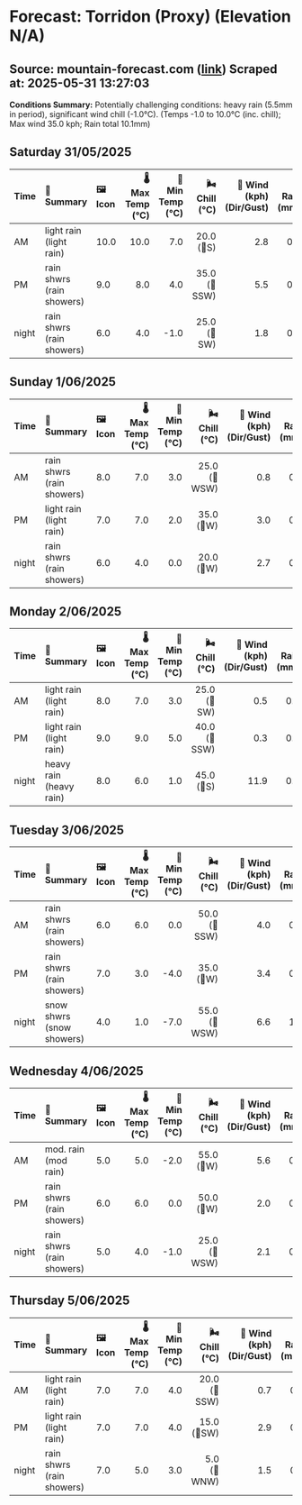 # Forecast: Torridon (Proxy) (Elevation N/A)
**Source:** mountain-forecast.com ([link](https://www.mountain-forecast.com/peaks/Beinn-Eighe/forecasts/500))
**Scraped at:** 2025-05-31 13:27:03
---

**Conditions Summary:** Potentially challenging conditions: heavy rain (5.5mm in period), significant wind chill (-1.0°C). (Temps -1.0 to 10.0°C (inc. chill); Max wind 35.0 kph; Rain total 10.1mm)

## Saturday 31/05/2025
| **Time** | **📝 Summary** | **🖼️ Icon** | **🌡️ Max Temp (°C)** | **🥶 Min Temp (°C)** | **🌬️ Chill (°C)** | **💨 Wind (kph) (Dir/Gust)** | **💧 Rain (mm)** | **❄️ Snow (cm)** | **☁️ Cloud Base (m)** | **🧊 Freezing Lvl (m)** |
|:------- |:------- |:----- |--------------: |-------------: |-----------: |---------------------: |---------: |----------: |---------------: |----------------: |
| AM      | light rain<br><span class="icon-desc">(light rain)</span> | 10.0 | 10.0 | 7.0 | 20.0<br>(🧭S) | 2.8 | 0.0 | 250 | 2100 |
| PM      | rain shwrs<br><span class="icon-desc">(rain showers)</span> | 9.0 | 8.0 | 4.0 | 35.0<br>(🧭SSW) | 5.5 | 0.0 | 200 | 1850 |
| night   | rain shwrs<br><span class="icon-desc">(rain showers)</span> | 6.0 | 4.0 | -1.0 | 25.0<br>(🧭SW) | 1.8 | 0.0 | 700 | 1300 |

## Sunday 1/06/2025
| **Time** | **📝 Summary** | **🖼️ Icon** | **🌡️ Max Temp (°C)** | **🥶 Min Temp (°C)** | **🌬️ Chill (°C)** | **💨 Wind (kph) (Dir/Gust)** | **💧 Rain (mm)** | **❄️ Snow (cm)** | **☁️ Cloud Base (m)** | **🧊 Freezing Lvl (m)** |
|:------- |:------- |:----- |--------------: |-------------: |-----------: |---------------------: |---------: |----------: |---------------: |----------------: |
| AM      | rain shwrs<br><span class="icon-desc">(rain showers)</span> | 8.0 | 7.0 | 3.0 | 25.0<br>(🧭WSW) | 0.8 | 0.0 | 600 | 1300 |
| PM      | light rain<br><span class="icon-desc">(light rain)</span> | 7.0 | 7.0 | 2.0 | 35.0<br>(🧭W) | 3.0 | 0.0 | 350 | 1600 |
| night   | rain shwrs<br><span class="icon-desc">(rain showers)</span> | 6.0 | 4.0 | 0.0 | 20.0<br>(🧭W) | 2.7 | 0.0 | 350 | 1250 |

## Monday 2/06/2025
| **Time** | **📝 Summary** | **🖼️ Icon** | **🌡️ Max Temp (°C)** | **🥶 Min Temp (°C)** | **🌬️ Chill (°C)** | **💨 Wind (kph) (Dir/Gust)** | **💧 Rain (mm)** | **❄️ Snow (cm)** | **☁️ Cloud Base (m)** | **🧊 Freezing Lvl (m)** |
|:------- |:------- |:----- |--------------: |-------------: |-----------: |---------------------: |---------: |----------: |---------------: |----------------: |
| AM      | light rain<br><span class="icon-desc">(light rain)</span> | 8.0 | 7.0 | 3.0 | 25.0<br>(🧭SW) | 0.5 | 0.0 | 450 | 1350 |
| PM      | light rain<br><span class="icon-desc">(light rain)</span> | 9.0 | 9.0 | 5.0 | 40.0<br>(🧭SSW) | 0.3 | 0.0 | 700 | 1650 |
| night   | heavy rain<br><span class="icon-desc">(heavy rain)</span> | 8.0 | 6.0 | 1.0 | 45.0<br>(🧭S) | 11.9 | 0.0 | 250 | 1650 |

## Tuesday 3/06/2025
| **Time** | **📝 Summary** | **🖼️ Icon** | **🌡️ Max Temp (°C)** | **🥶 Min Temp (°C)** | **🌬️ Chill (°C)** | **💨 Wind (kph) (Dir/Gust)** | **💧 Rain (mm)** | **❄️ Snow (cm)** | **☁️ Cloud Base (m)** | **🧊 Freezing Lvl (m)** |
|:------- |:------- |:----- |--------------: |-------------: |-----------: |---------------------: |---------: |----------: |---------------: |----------------: |
| AM      | rain shwrs<br><span class="icon-desc">(rain showers)</span> | 6.0 | 6.0 | 0.0 | 50.0<br>(🧭SSW) | 4.0 | 0.0 | 250 | 1300 |
| PM      | rain shwrs<br><span class="icon-desc">(rain showers)</span> | 7.0 | 3.0 | -4.0 | 35.0<br>(🧭W) | 3.4 | 0.0 | 300 | 1300 |
| night   | snow shwrs<br><span class="icon-desc">(snow showers)</span> | 4.0 | 1.0 | -7.0 | 55.0<br>(🧭WSW) | 6.6 | 1.0 | 350 | 650 |

## Wednesday 4/06/2025
| **Time** | **📝 Summary** | **🖼️ Icon** | **🌡️ Max Temp (°C)** | **🥶 Min Temp (°C)** | **🌬️ Chill (°C)** | **💨 Wind (kph) (Dir/Gust)** | **💧 Rain (mm)** | **❄️ Snow (cm)** | **☁️ Cloud Base (m)** | **🧊 Freezing Lvl (m)** |
|:------- |:------- |:----- |--------------: |-------------: |-----------: |---------------------: |---------: |----------: |---------------: |----------------: |
| AM      | mod. rain<br><span class="icon-desc">(mod rain)</span> | 5.0 | 5.0 | -2.0 | 55.0<br>(🧭W) | 5.6 | 0.0 | 200 | 1200 |
| PM      | rain shwrs<br><span class="icon-desc">(rain showers)</span> | 6.0 | 6.0 | 0.0 | 50.0<br>(🧭W) | 2.0 | 0.0 | 250 | 1200 |
| night   | rain shwrs<br><span class="icon-desc">(rain showers)</span> | 5.0 | 4.0 | -1.0 | 25.0<br>(🧭WSW) | 2.1 | 0.0 | 700 | 1200 |

## Thursday 5/06/2025
| **Time** | **📝 Summary** | **🖼️ Icon** | **🌡️ Max Temp (°C)** | **🥶 Min Temp (°C)** | **🌬️ Chill (°C)** | **💨 Wind (kph) (Dir/Gust)** | **💧 Rain (mm)** | **❄️ Snow (cm)** | **☁️ Cloud Base (m)** | **🧊 Freezing Lvl (m)** |
|:------- |:------- |:----- |--------------: |-------------: |-----------: |---------------------: |---------: |----------: |---------------: |----------------: |
| AM      | light rain<br><span class="icon-desc">(light rain)</span> | 7.0 | 7.0 | 4.0 | 20.0<br>(🧭SSW) | 0.7 | 0.0 | 250 | 1400 |
| PM      | light rain<br><span class="icon-desc">(light rain)</span> | 7.0 | 7.0 | 4.0 | 15.0<br>(🧭SW) | 2.9 | 0.0 | 200 | 1600 |
| night   | rain shwrs<br><span class="icon-desc">(rain showers)</span> | 7.0 | 5.0 | 3.0 | 5.0<br>(🧭WNW) | 1.5 | 0.0 | 250 | 1450 |